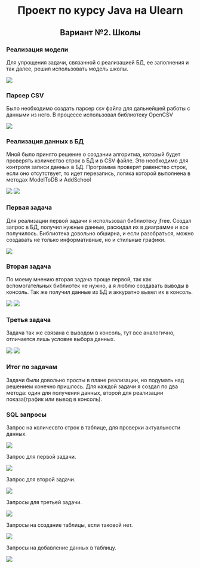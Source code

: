 <h1 align="center">Проект по курсу Java на Ulearn</h1>
<h2 align="center">Вариант №2. Школы</h2>
<h3>Реализация модели</h3>
<p>Для упрощения задачи, связанной с реализацией БД, ее заполнения и так далее, решил использовать модель школы.</p>
<img src="https://github.com/RuslanAbbasov/FinalJavaProjectSchools/blob/main/screens/211142069-c62ee38c-c7c0-46f6-9547-bd7b8524b51c.png" style="max-width: 100%;">
<h3>Парсер CSV</h3>
<p>Было необходимо создать парсер csv файла для дальнейшей работы с данными из него. В процессе использовал библиотеку OpenCSV</p>
<img src="https://github.com/RuslanAbbasov/FinalJavaProjectSchools/blob/main/screens/211142219-e1cde93e-7eff-451d-b38c-99420a8467df.png" style="max-width: 100%;"><h3>Реализация данных в БД</h3>
<p>Мной было принято решение о создании алгоритма, который будет проверять количество строк в БД и в CSV файле. Это необходимо для контроля записи данных в БД. Программа проверят равенство строк, если оно отсутствует, то идет перезапись, логика которой выполнена в методах ModelToDB и AddSchool</p>
<img src="https://github.com/RuslanAbbasov/FinalJavaProjectSchools/blob/main/screens/211142408-6a2fc613-033c-4816-9733-b0dfd65d5a7e.png" style="max-width: 100%;">
<img src="https://github.com/RuslanAbbasov/FinalJavaProjectSchools/blob/main/screens/211142414-ca957016-e8ca-4b5a-b636-b37e9d2f3410.png" style="max-width: 100%;">
<h3>Первая задача</h3>
<p>Для реализации первой задачи я использовал библиотеку jfree. Создал запрос в БД, получил нужные данные, раскидал их в диаграмме и все получилось.
Библиотека довольно обширна, и если разобраться, можно создавать не только информативные, но и стильные графики.</p>
<img src="https://github.com/RuslanAbbasov/FinalJavaProjectSchools/blob/main/screens/211142513-046898d4-cb55-43cd-b835-faef8cc1a4e1.png" style="max-width: 100%;">
<h3>Вторая задача</h3>
<p>По моему мнению вторая задача проще первой, так как вспомогательных библиотек не нужно, а я люблю создавать выводы в консоль. Так же получил данные из БД и аккуратно вывел их в консоль.</p>
<img src="https://github.com/RuslanAbbasov/FinalJavaProjectSchools/blob/main/screens/211142665-4b61b43d-9234-4758-9e33-82fb76d138ef.png" style="max-width: 100%;">
<img src="https://github.com/RuslanAbbasov/FinalJavaProjectSchools/blob/main/screens/211142790-2fc8c4bd-e079-43e8-b63f-8cad83050065.png" style="max-width: 100%;">


<h3>Третья задача</h3>
<p>Задача так же связана с выводом в консоль, тут все аналогично, отличается лишь условие выбора данных.</p>
<img src="https://github.com/RuslanAbbasov/FinalJavaProjectSchools/blob/main/screens/211142713-1e713403-3bf2-4391-a95f-4966c4ad45b1.png" style="max-width: 100%;">
<img src="https://github.com/RuslanAbbasov/FinalJavaProjectSchools/blob/main/screens/211142798-def72ec1-db5e-4165-ab23-7cf430032b55.png" style="max-width: 100%;">

<h3>Итог по задачам</h3>
<p>Задачи были довольно просты в плане реализации, но подумать над решением конечно пришлось. Для каждой задачи я создал по два метода: один для получения данных, второй для реализации показа(график или вывод в консоль).</p>

<h3>SQL запросы</h3>
<p>Запрос на количесвто строк в таблице, для проверки актуальности данных.</p>
<img src="https://github.com/RuslanAbbasov/FinalJavaProjectSchools/blob/main/screens/211143052-2ae0a7a7-28f4-49fc-bae2-64eb65ad5357.png" style="max-width: 100%;">

<p>Запрос для первой задачи.</p>
<img src="https://github.com/RuslanAbbasov/FinalJavaProjectSchools/blob/main/screens/211143059-a68b9953-ff41-4a5e-93f2-3ce5117207ef.png" style="max-width: 100%;">

<p>Запрос для второй задачи.</p>
<img src="https://github.com/RuslanAbbasov/FinalJavaProjectSchools/blob/main/screens/211143086-9f901b0c-68bb-476f-bea8-77e1bd965516.png" style="max-width: 100%;">

<p>Запросы для третьей задачи.</p>
<img src="https://github.com/RuslanAbbasov/FinalJavaProjectSchools/blob/main/screens/211143102-e7b745cd-f240-41ea-8101-8b843845d21b.png" style="max-width: 100%;">

<p>Запросы на создание таблицы, если таковой нет.</p>
<img src="https://github.com/RuslanAbbasov/FinalJavaProjectSchools/blob/main/screens/211143112-916ec098-ace1-4f84-86be-a61aaa336937.png" style="max-width: 100%;">

<p>Запросы на добавление данных в таблицу.</p>
<img src="https://github.com/RuslanAbbasov/FinalJavaProjectSchools/blob/main/screens/211143169-bf94f0b2-0ec4-4d86-b1da-7b8f410b6ef0.png" style="max-width: 100%;">



